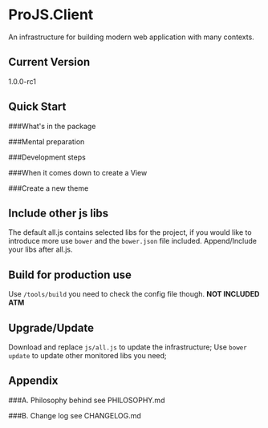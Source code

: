 ProJS.Client
=============
An infrastructure for building modern web application with many contexts.


Current Version
---------------
1.0.0-rc1


Quick Start
-----------
###What's in the package

###Mental preparation

###Development steps

###When it comes down to create a View

###Create a new theme



Include other js libs
---------------------
The default all.js contains selected libs for the project, if you would like to introduce more use `bower` and the `bower.json` file included.
Append/Include your libs after all.js.


Build for production use
------------------------
Use `/tools/build` you need to check the config file though. **NOT INCLUDED ATM**


Upgrade/Update
--------------
Download and replace `js/all.js` to update the infrastructure;
Use `bower update` to update other monitored libs you need;


Appendix
--------
###A. Philosophy behind
see PHILOSOPHY.md

###B. Change log
see CHANGELOG.md